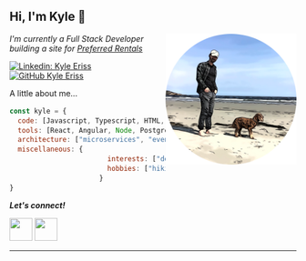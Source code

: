 <h2> Hi, I'm Kyle 👋 </h2>
<img align='right' src="github-readme-photo.jpg" width="230">
<p><em>I'm currently a Full Stack Developer building a site for <a href="https://preferred-rentals.vercel.app/">Preferred Rentals</a></em></p>

[![Linkedin: Kyle Eriss](https://img.shields.io/badge/Kyle-Eriss?style=plastic&logo=Linkedin&logoColor=white&color=blue&link=https%3A%2F%2Fwww.linkedin.com%2Fin%2Fkyle-eriss%2F)](https://www.linkedin.com/in/kyle-eriss/)
[![GitHub Kyle Eriss](https://img.shields.io/badge/Kyle-Eriss?style=plastic&logo=Github&logoColor=white&logoSize=auto&color=grey&link=https%3A%2F%2Fgithub.com%2FKyleEriss%2F
)](https://github.com/KyleEriss)


A little about me...  

```javascript
const kyle = {
  code: [Javascript, Typescript, HTML, CSS, Python, Java],
  tools: [React, Angular, Node, PostgreSQL, MongoDB, AWS, Terraform, Docker],
  architecture: ["microservices", "event-driven", "layered", "client-server"],
  miscellaneous: {
                        interests: ["design patterns", "UI", "networking with other devs"],
                        hobbies: ["hiking/camping with my dog", "exploring new places"],
                      }
}
```

<em><b>Let's connect!</b></em>

[<img src='https://www.vectorlogo.zone/logos/linkedin/linkedin-icon.svg' height='40' width='40'>](https://www.linkedin.com/in/kyle-eriss/)  [<img src='https://www.vectorlogo.zone/logos/gmail/gmail-icon.svg' height='40' width='40'>](mailto:kyle.eriss@gmail.com)

---

<!--
**KyleEriss/KyleEriss** is a ✨ _special_ ✨ repository because its `README.md` (this file) appears on your GitHub profile.

Here are some ideas to get you started:

- 🔭 I’m currently working on ...
- 🌱 I’m currently learning ...
- 👯 I’m looking to collaborate on ...
- 🤔 I’m looking for help with ...
- 💬 Ask me about ...
- 📫 How to reach me: ...
- 😄 Pronouns: ...
- ⚡ Fun fact: ...
-->
